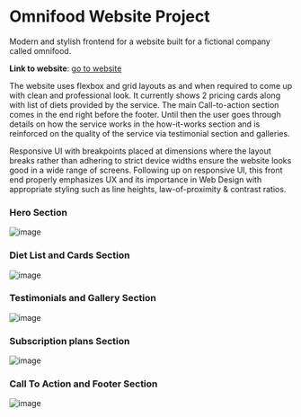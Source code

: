 # Omnifood Website Project

Modern and stylish frontend for a website built for a fictional company called omnifood.

**Link to website**: [go to website](https://omnifood-project-akheel.netlify.app/)

The website uses flexbox and grid layouts as and when required to come up with clean and professional look. It currently shows 2 pricing cards along with list of diets provided by the service. The main Call-to-action section comes in the end right before the footer. Until then the user goes through details on how the service works in the how-it-works section and is reinforced on the quality of the service via testimonial section and galleries.

Responsive UI with breakpoints placed at dimensions where the layout breaks rather than adhering to strict device widths ensure the website looks good in a wide range of screens. Following up on responsive UI, this front end properly emphasizes UX and its importance in Web Design with appropriate styling such as line heights, law-of-proximity & contrast ratios.

### Hero Section ###
![image](https://user-images.githubusercontent.com/73631606/158005262-680da066-564b-4457-845a-03973139b711.png)

### Diet List and Cards Section ###
![image](https://user-images.githubusercontent.com/73631606/158005444-cc6e68e6-14ac-405b-a377-4b37641dbf9f.png)

### Testimonials and Gallery Section ###
![image](https://user-images.githubusercontent.com/73631606/158005348-cea871b7-acf6-4b8d-b010-08c1ce67b6eb.png)

### Subscription plans Section ###
![image](https://user-images.githubusercontent.com/73631606/158005370-81f42a7f-689e-4e0a-a475-9f89de4665e8.png)

### Call To Action and Footer Section ###
![image](https://user-images.githubusercontent.com/73631606/158005392-ba6cc474-8fc9-436c-8457-64876254bd03.png)
